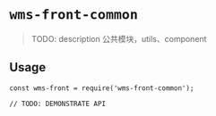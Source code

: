 # `wms-front-common`

> TODO: description 公共模块，utils、component

## Usage

```
const wms-front = require('wms-front-common');

// TODO: DEMONSTRATE API
```
